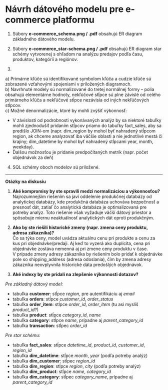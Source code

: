 # Návrh dátového modelu pre e-commerce platformu

1. Súbory **e-commerce_schema.png / .pdf** obsahujú ER diagram základného dátového modelu.

2. Súbory **e-commerce_star-schema.png / .pdf** obsahujú ER diagram star schémy vytvorenej s ohľadom na analýzu predajov podľa času, produktov, kategórií a regiónov.

3.  
a) Primárne kľúče sú identifikované symbolom kľúča a cudzie kľúče sú zobrazené vzťahovými spojeniami v priložených diagramoch.  
b) Navrhnuté modely sú normalizované do tretej normálnej formy – polia obsahujú elementárne hodnoty, nekľúčové stĺpce sú plne závislé od celého primárneho kľúča a nekľúčové stĺpce nezávisia od iných nekľúčových stĺpcov.  
c) Možné denormalizácie, ktoré by mohli zvýšiť výkonnosť:  
- V závislosti od podrobnosti vykonávaných analýz by sa niektoré tabuľky mohli zjednodušiť pridaním stĺpcov priamo do tabuľky fact_sales, aby sa predišlo JOIN-om (napr. dim_region by mohol byť nahradený stĺpcom region, ak chceme analyzovať iba väčšie oblasti a nie jednotlivé mestá či krajiny; dim_datetime by mohol byť nahradený stĺpcami year, month, weekday).  
- Ďalšou možnosťou je pridanie predpočítaných metrík (napr. počet objednávok za deň) 


4. SQL schémy oboch modelov sú priložené.

---

**Otázky na diskusiu**

1. **Aké kompromisy by ste spravili medzi normalizáciou a výkonnosťou?**  
Najrozumnejším riešením sa javí oddelenie produkčnej databázy od analytickej databázy, kde produkčná databáza uchováva bezpečnosť a presnosť dát, zatiaľ čo analytická databáza je optimalizovaná pre potreby analýz. Toto riešenie však vyžaduje väčší dátový priestor a spôsobuje miernu neaktuálnosť analytických dát oproti produkčným.

2. **Ako by ste riešili historické zmeny (napr. zmena ceny produktu, adresa zákazníka)?**  
Čo sa týka ceny, model uvádza aktuálnu cenu pri produkte a cenu za kus pri objednávke/predaji. Aj keď to vyzerá ako duplicita, cena pri objednávke zostáva nemenná aj pri zmene ceny produktu v čase.  
V prípade zmeny adresy zákazníka by riešením bolo pridať k objednávke pole so shipping_address (adresa odoslania), čím by zmena adresy zákazníka neovplyvnila historické dáta predošlých objednávok.

3. **Aké indexy by ste pridali na zlepšenie výkonnosti dotazov?**  

*Pre základný dátový model:*  
- tabuľka **customer**: stĺpce *region*, pre autentifikáciu aj *email*  
- tabuľka **orders**: stĺpce *customer_id*, *order_status*  
- tabuľka **order_item**: stĺpce *order_id*, *order_item* (tu asi myslíš *product_id*?)  
- tabuľka **product**: stĺpce *category_id*, *name*  
- tabuľka **category**: stĺpce *name*, prípadne aj *parent_category_id*  
- tabuľka **transaction**: stĺpec *order_id*

*Pre star schému:*  
- tabuľka **fact_sales**: stĺpce *datetime_id*, *product_id*, *customer_id*, *region_id*  
- tabuľka **dim_datetime**: stĺpce *month*, *year* (podľa potreby analýz)  
- tabuľka **dim_customer**: stĺpec *region_id*  
- tabuľka **dim_region**: stĺpce *region*, *city* (podľa potreby analýz)  
- tabuľka **dim_product**: stĺpce *name*, *category_id*  
- tabuľka **dim_category**: stĺpec *category_name*, prípadne aj *parent_category_id*  

